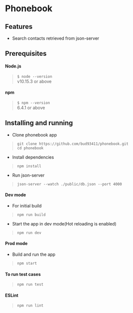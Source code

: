 # Phonebook

## Features

- Search contacts retrieved from json-server

## Prerequisites

#### Node.js
>`$ node --version`\
>v10.15.3 or above

#### npm 
>`$ npm --version`\
>6.4.1 or above

## Installing and running

- Clone phonebook app
>`git clone https://github.com/bud93411/phonebook.git`\
>`cd phonebook`

- Install dependencies
>`npm install`

- Run json-server
>`json-server --watch ./public/db.json --port 4000`

#### Dev mode
- For initial build
>`npm run build`

- Start the app in dev mode(Hot reloading is enabled)
>`npm run dev`

#### Prod mode

- Build and run the app
>`npm start`

#### To run test cases
>`npm run test`

#### ESLint
>`npm run lint`
